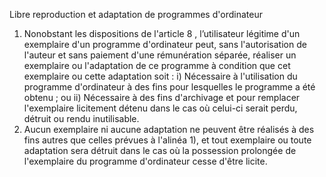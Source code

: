 Libre reproduction et adaptation de
programmes d'ordinateur
1) Nonobstant les dispositions de l'article 8 , l’utilisateur légitime d'un exemplaire d'un
programme d'ordinateur peut, sans l'autorisation de l'auteur et sans paiement d'une
rémunération séparée, réaliser un exemplaire ou l'adaptation de ce programme à
condition que cet exemplaire ou cette adaptation soit :
i) Nécessaire à l'utilisation du programme d'ordinateur à des fins
pour lesquelles le programme a été obtenu ; ou
ii) Nécessaire à des fins d'archivage et pour remplacer l'exemplaire
licitement détenu dans le cas où celui-ci serait perdu, détruit ou
rendu inutilisable.
2) Aucun exemplaire ni aucune adaptation ne peuvent être réalisés à des fins autres que
celles prévues à l'alinéa 1), et tout exemplaire ou toute adaptation sera détruit dans le
cas où la possession prolongée de l'exemplaire du programme d'ordinateur cesse d'être
licite.